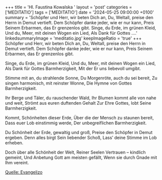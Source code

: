 +++
title = 'Hl. Faustina Kowalska  '
layout = 'post'
categories = ['MEDITATIO']
tags = ['MEDITATIO']
date = '2024-05-25 09:00:00 +0100'
summary = 'Schöpfer und Herr, wir beten Dich an, Du, Weltall, preise den Herrn in Demut vertieft. Dem Schöpfer danke jeder, wie er nur kann, Preis Seinem Erbarmen, das Er grenzenlos gibt.   Singe, du Erde, im grünen Kleid, Und du, Meer, mit deinen Wogen ein Lied, Als Dank für Gottes ....'
linkedsummaryImage = 'meditatio.jpg'
keepImageRatio = 'true'
+++
Schöpfer und Herr, wir beten Dich an,
Du, Weltall, preise den Herrn in Demut vertieft.
Dem Schöpfer danke jeder, wie er nur kann,
Preis Seinem Erbarmen, das Er grenzenlos gibt.
 
Singe, du Erde, im grünen Kleid,
Und du, Meer, mit deinen Wogen ein Lied,
Als Dank für Gottes Barmherzigkeit,
Mit der Er uns liebevoll umgibt.<!--more-->
 
Stimme mit an, du strahlende Sonne,
Du Morgenröte, auch du sei bereit,
Zu singen harmonisch, mit reinster Wonne,
Die Hymne von Gottes Barmherzigkeit.
 
Ihr Berge und Täler, du rauschender Wald,
Ihr Blumen kommt alle von nahe und weit,
Strömt aus euren duftenden Gehalt
Zur Ehre Gottes, lobt Seine Barmherzigkeit.
 
Kommt, Schönheiten dieser Erde,
Über die der Mensch zu staunen bereit,
Dass euer Lob einstimmig werde,
Der unbegreiflichen Barmherzigkeit.
 
Du Schönheit der Erde, gewaltig und groß,
Preise den Schöpfer in Demut ergeben.
Denn alles birgt Sein liebender Schoß,
Lass’ deine Stimme im Lob erheben.
 
Doch über alle Schönheit der Welt,
Reiner Seelen Vertrauen – kindlich gemeint,
Und Anbetung Gott am meisten gefällt,
Wenn sie durch Gnade mit Ihm vereint.
 


[Quelle: Evangelizo](https://evangeliumtagfuertag.org/DE/gospel)

